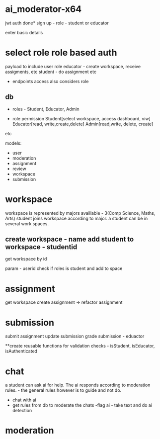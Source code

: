 # ai_moderator-x64

jwt auth done*
sign up - 
role - student or educator

enter basic details 

select role
role based auth
========================================
payload  to include user role 
educator  - create workspace, receive assigments, etc
student - do assignment etc

- endpoints access also considers role


db
--------
- roles - Student, Educator, Admin

 - role permission 
 Student[select workspace, access dashboard, viw]
 Educator[read, write,create,delete]
 Admin[read,write, delete, create]

 etc

models:
- user
- moderation
- assignment
- review
- workspace
- submission

workspace
=======================
workspace is represented by majors availlable - 3(Comp Science, Maths, Arts)
student joins workspace  according to major.
a student can be in several work spaces.

create workspace - name
add student to workspace - studentid
-------------------------------------
get workspace by id

param - userid
check if roles is student and add to space

assignment
================================
get workspace
create assignment
->  refactor assignment

submission
======================================
submit assignment
update submission
grade submission - eduactor


**create reusable functions for validation checks - isStudent, isEducator, isAuthenticated

chat
============================================
a student can ask ai for help. The ai responds according to moderation rules. - the general rules however 
is to guide and not do.




- chat with ai
- get rules from db to moderate the chats
-flag ai  - take text and do ai detection

moderation
============================
